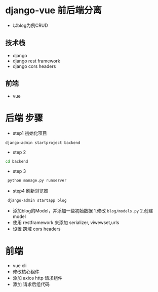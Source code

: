 # django-vue 前后端分离
  -  以blog为例CRUD
## 技术栈
 * django
 * django rest framework
 * django cors headers
##  前端 
 * vue
  
# 后端 步骤
* step1 初始化项目
 ```bash
 django-admin startproject backend
 ```
* step 2
```bash
cd backend
```
* step 3
```bash
 python manage.py runserver
```
* step4 刷新浏览器

```bash
 django-admin startapp blog
```
* 添加blog的Model，并添加一些初始数据
    1.修改  `blog/models.py`
    2.创建 model
* 使用 restframework 来添加 serializer, viwewset,urls
* 设置 跨域 cors headers

# 前端 
* vue cli
* 修改核心组件
* 添加 axios http 请求组件
* 添加 请求后组代码


